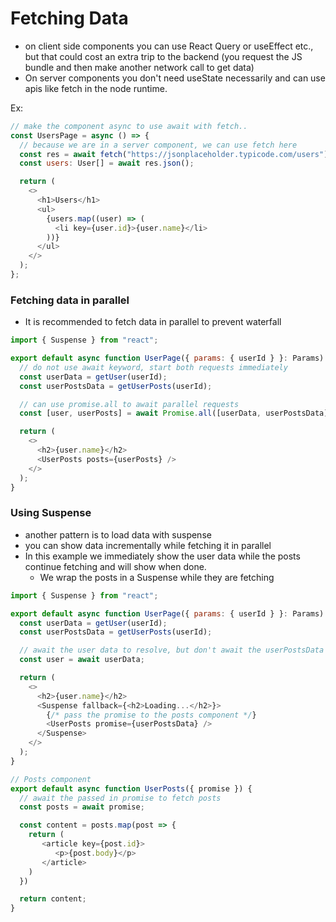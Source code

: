 # Fetching Data

- on client side components you can use React Query or useEffect etc., but that could cost an extra trip to the backend (you request the JS bundle and then make another network call to get data)
- On server components you don't need useState necessarily and can use apis like fetch in the node runtime.

Ex:

```javascript
// make the component async to use await with fetch..
const UsersPage = async () => {
  // because we are in a server component, we can use fetch here
  const res = await fetch("https://jsonplaceholder.typicode.com/users");
  const users: User[] = await res.json();

  return (
    <>
      <h1>Users</h1>
      <ul>
        {users.map((user) => (
          <li key={user.id}>{user.name}</li>
        ))}
      </ul>
    </>
  );
};
```

### Fetching data in parallel

- It is recommended to fetch data in parallel to prevent waterfall

```javascript
import { Suspense } from "react";

export default async function UserPage({ params: { userId } }: Params) {
  // do not use await keyword, start both requests immediately
  const userData = getUser(userId);
  const userPostsData = getUserPosts(userId);

  // can use promise.all to await parallel requests
  const [user, userPosts] = await Promise.all([userData, userPostsData]);

  return (
    <>
      <h2>{user.name}</h2>
      <UserPosts posts={userPosts} />
    </>
  );
}
```

### Using Suspense

- another pattern is to load data with suspense
- you can show data incrementally while fetching it in parallel
- In this example we immediately show the user data while the posts continue fetching and will show when done.
  - We wrap the posts in a Suspense while they are fetching

```javascript
import { Suspense } from "react";

export default async function UserPage({ params: { userId } }: Params) {
  const userData = getUser(userId);
  const userPostsData = getUserPosts(userId);

  // await the user data to resolve, but don't await the userPostsData and let it continue fetching
  const user = await userData;

  return (
    <>
      <h2>{user.name}</h2>
      <Suspense fallback={<h2>Loading...</h2>}>
        {/* pass the promise to the posts component */}
        <UserPosts promise={userPostsData} />
      </Suspense>
    </>
  );
}

// Posts component
export default async function UserPosts({ promise }) {
  // await the passed in promise to fetch posts
  const posts = await promise;

  const content = posts.map(post => {
    return (
       <article key={post.id}>
          <p>{post.body}</p>
       </article>
    )
  })

  return content;
}
```
